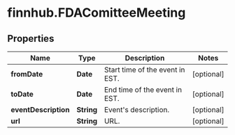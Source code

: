# finnhub.FDAComitteeMeeting

## Properties

Name | Type | Description | Notes
------------ | ------------- | ------------- | -------------
**fromDate** | **Date** | Start time of the event in EST. | [optional] 
**toDate** | **Date** | End time of the event in EST. | [optional] 
**eventDescription** | **String** | Event&#39;s description. | [optional] 
**url** | **String** | URL. | [optional] 


